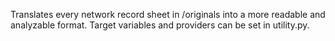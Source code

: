 Translates every network record sheet in /originals into a more readable and analyzable format. Target variables and providers can be set in utility.py. 
